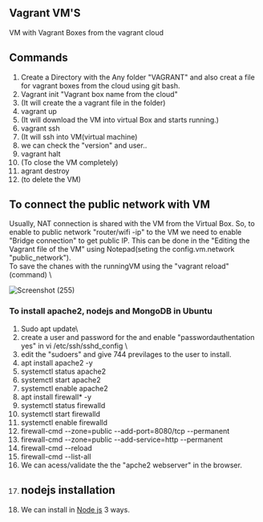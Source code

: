 ## Vagrant VM'S
VM with Vagrant Boxes from the vagrant cloud
## Commands
1. Create a Directory with the Any folder "VAGRANT" and also creat a file for vagrant boxes from the cloud using git bash.
3. Vagrant init "Vagrant box name from the cloud" 
4. (It will create the a vagrant file in the folder)
5. vagrant up
6. (It will download the VM into virtual Box and starts running.)
7. vagrant ssh
8. (It will ssh into VM(virtual machine)
9. we can check the "version" and user..
10. vagrant halt 
11. (To close the VM completely)
12. agrant destroy
13. (to delete the VM)

## To connect the public network with VM
Usually, NAT connection is shared with the VM from the Virtual Box. So, to enable to public network "router/wifi -ip" to the VM we need to enable "Bridge connection" to get public IP.
This can be done in the "Editing the Vagrant file of the VM" using Notepad(seting the  config.vm.network "public_network"). \
To save the chanes with the runningVM using the "vagrant reload"(command) \

![Screenshot (255)](https://user-images.githubusercontent.com/38424194/149036114-e2ce70af-bb88-4e19-87ae-09685f0fbcc8.png)

### To install apache2, nodejs and MongoDB in Ubuntu
1. Sudo apt update\
2. create a user and password for the and enable "passwordauthentation yes" in vi /etc/ssh/sshd_config \
3. edit the "sudoers" and give 744 previlages to the user to install.
4. apt install apache2 -y
5. systemctl status apache2
6. systemctl start apache2
7. systemctl enable apache2
8. apt install firewall* -y
9. systemctl status firewalld
10. systemctl start firewalld
11. systemctl enable firewalld
12. firewall-cmd --zone=public --add-port=8080/tcp --permanent
13. firewall-cmd --zone=public --add-service=http --permanent
14. firewall-cmd --reload
15. firewall-cmd --list-all
16. We can acess/validate the the "apche2 webserver" in the browser.
17. ## nodejs installation
18. We can install in [Node js](https://linuxize.com/post/how-to-install-node-js-on-ubuntu-20-04/) 3 ways.
